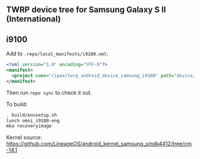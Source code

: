 ## TWRP device tree for Samsung Galaxy S II (International)
## i9100

Add to `.repo/local_manifests/i9100.xml`:

```xml
<?xml version="1.0" encoding="UTF-8"?>
<manifest>
  <project name="ripee/twrp_android_device_samsung_i9100" path="device/samsung/i9100" remote="github" revision="android-7.1" />
</manifest>
```

Then run `repo sync` to check it out.

To build:

```sh
. build/envsetup.sh
lunch omni_i9100-eng
mka recoveryimage
```

Kernel source: https://github.com/LineageOS/android_kernel_samsung_smdk4412/tree/cm-14.1
